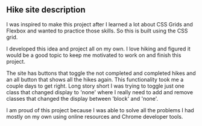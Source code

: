 ## Hike site description
I was inspired to make this project after I learned a lot about CSS Grids and Flexbox and wanted to practice those skills. So this is built using the CSS grid.

I developed this idea and project all on my own. I love hiking and figured it would be a good topic to keep me motivated to work on and finish this project.

The site has buttons that toggle the not completed and completed hikes and an all button that shows all the hikes again. This functionality took me a couple days to get right. Long story short I was trying to toggle just one class that changed display to 'none' where I really need to add and remove classes that changed the display between 'block' and 'none'.

I am proud of this project because I was able to solve all the problems I had mostly on my own using online resources and Chrome developer tools. 
